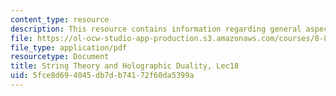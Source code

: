 ```yaml
---
content_type: resource
description: This resource contains information regarding general aspects of the duality.
file: https://ol-ocw-studio-app-production.s3.amazonaws.com/courses/8-821-string-theory-and-holographic-duality-fall-2014/5fce8d694045db7db74172f60da5399a_MIT8_821S15_Lec18.pdf
file_type: application/pdf
resourcetype: Document
title: String Theory and Holographic Duality, Lec18
uid: 5fce8d69-4045-db7d-b741-72f60da5399a
---
```

